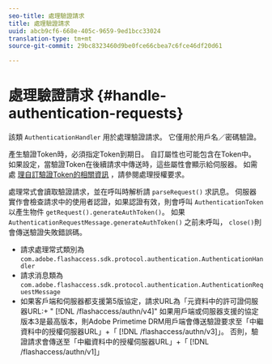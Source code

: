 ```yaml
---
seo-title: 處理驗證請求
title: 處理驗證請求
uuid: abcb9cf6-668e-405c-9659-9ed1bcc33024
translation-type: tm+mt
source-git-commit: 29bc8323460d9be0fce66cbea7c6fce46df20d61

---
```



# 處理驗證請求 {#handle-authentication-requests}

該類 `AuthenticationHandler` 用於處理驗證請求。 它僅用於用戶名／密碼驗證。

產生驗證Token時，必須指定Token到期日。 自訂屬性也可能包含在Token中。 如果設定，當驗證Token在後續請求中傳送時，這些屬性會顯示給伺服器。 如需處 [理自訂驗證Token的相關資訊](../../protecting-content/implementing-the-license-server/handling-license-reqs/license-handling-classes.md) ，請參閱處理授權要求。

處理常式會讀取驗證請求，並在呼叫時解析請 `parseRequest()` 求訊息。 伺服器實作會檢查請求中的使用者認證，如果認證有效，則會呼叫 `AuthenticationToken` 以產生物件 `getRequest().generateAuthToken()`。 如果 `AuthenticationRequestMessage.generateAuthToken()` 之前未呼叫， `close()`則會傳送驗證失敗錯誤碼。

* 請求處理常式類別為 `com.adobe.flashaccess.sdk.protocol.authentication.AuthenticationHandler`
* 請求消息類為 `com.adobe.flashaccess.sdk.protocol.authentication.AuthenticationRequestMessage`
* 如果客戶端和伺服器都支援第5版協定，請求URL為「元資料中的許可證伺服器URL:+ &quot; [!DNL /flashaccess/authn/v4]&quot; 如果用戶端或伺服器支援的協定版本3是最高版本，則Adobe Primetime DRM用戶端會傳送驗證要求至「中繼資料中的授權伺服器URL」+「 [!DNL /flashaccess/authn/v3]」。 否則，驗證請求會傳送至「中繼資料中的授權伺服器URL」+「 [!DNL /flashaccess/authn/v1]」

